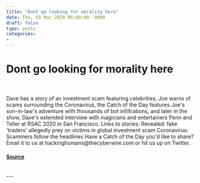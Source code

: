 ```yaml
---
title: "Dont go looking for morality here"
date: Thu, 05 Mar 2020 06:00:00 -0000
draft: false
type: posts
categories: 
- 
---
```

# Dont go looking for morality here

<br/>

<br/>
Dave has a story of an investment scam featuring celebrities, Joe warns of scams surrounding the Coronavirus, the Catch of the Day features Joe's son-in-law's adventure with thousands of bot infiltrations, and later in the show, Dave's extended interview with magicians and entertainers Penn and Teller at RSAC 2020 in San Francisco. Links to stories: Revealed: fake 'traders' allegedly prey on victims in global investment scam Coronavirus: Scammers follow the headlines Have a Catch of the Day you'd like to share? Email it to us at hackinghumans@thecyberwire.com or hit us up on Twitter.

#### [Source](https://%20thecyberwire.com/podcasts/hacking-humans/88/notes)

<br/>
---
